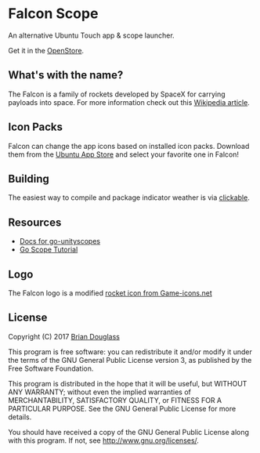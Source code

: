 # Falcon Scope

An alternative Ubuntu Touch app & scope launcher.

Get it in the [OpenStore](https://open-store.io/app/falcon.bhdouglass).

## What's with the name?

The Falcon is a family of rockets developed by SpaceX for carrying payloads into
space. For more information check out this [Wikipedia article](https://en.wikipedia.org/wiki/Falcon_1).

## Icon Packs

Falcon can change the app icons based on installed icon packs. Download them
from the [Ubuntu App Store](https://uappexplorer.com/apps?q=icon-packs) and
select your favorite one in Falcon!

## Building

The easiest way to compile and package indicator weather is via [clickable](https://github.com/bhdouglass/clickable).

## Resources

- [Docs for go-unityscopes](https://godoc.org/launchpad.net/go-unityscopes/v2)
- [Go Scope Tutorial](https://developer.ubuntu.com/en/scopes/tutorials/developing-scopes-go/)

## Logo

The Falcon logo is a modified [rocket icon from Game-icons.net](http://game-icons.net/lorc/originals/rocket.html)

## License

Copyright (C) 2017 [Brian Douglass](http://bhdouglass.com/)

This program is free software: you can redistribute it and/or modify it under the terms of the GNU General Public License version 3, as published
by the Free Software Foundation.

This program is distributed in the hope that it will be useful, but WITHOUT ANY WARRANTY; without even the implied warranties of MERCHANTABILITY, SATISFACTORY QUALITY, or FITNESS FOR A PARTICULAR PURPOSE.  See the GNU General Public License for more details.

You should have received a copy of the GNU General Public License along with this program.  If not, see <http://www.gnu.org/licenses/>.
